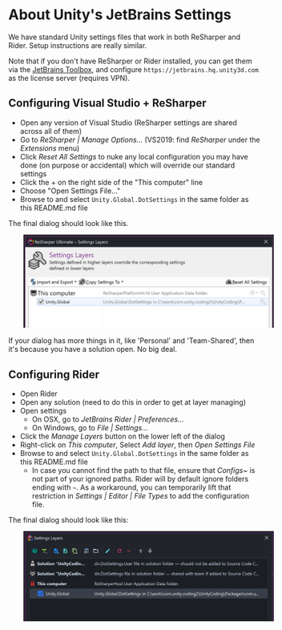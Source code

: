 # About Unity's JetBrains Settings

We have standard Unity settings files that work in both ReSharper and Rider. Setup instructions are really similar.

Note that if you don't have ReSharper or Rider installed, you can get them via the [JetBrains Toolbox](https://www.jetbrains.com/toolbox/), and configure `https://jetbrains.hq.unity3d.com` as the license server (requires VPN).

## Configuring Visual Studio + ReSharper

* Open any version of Visual Studio (ReSharper settings are shared across all of them)
* Go to _ReSharper | Manage Options..._ (VS2019: find _ReSharper_ under the _Extensions_ menu)
* Click _Reset All Settings_ to nuke any local configuration you may have done (on purpose or accidental) which will override our standard settings
* Click the + on the right side of the "This computer" line
* Choose "Open Settings File..."
* Browse to and select `Unity.Global.DotSettings` in the same folder as this README.md file

The final dialog should look like this.

<img src='images/resharper.png' alt='ReSharper Settings Layers' width=500 hspace=30/>

If your dialog has more things in it, like 'Personal' and 'Team-Shared', then it's because you have a solution open. No big deal.

## Configuring Rider

* Open Rider
* Open any solution (need to do this in order to get at layer managing)
* Open settings
  * On OSX, go to _JetBrains Rider | Preferences..._
  * On Windows, go to _File | Settings..._
* Click the _Manage Layers_ button on the lower left of the dialog
* Right-click on _This computer_, Select _Add layer_, then _Open Settings File_
* Browse to and select `Unity.Global.DotSettings` in the same folder as this README.md file
  * In case you cannot find the path to that file, ensure that _Configs~_ is not part of your ignored paths. Rider will by default ignore folders ending with `~`. As a workaround, you can temporarily lift that restriction in _Settings | Editor | File Types_ to add the configuration file.

The final dialog should look like this:

<img src='images/rider.png' alt='Rider Settings Layers' width=500 hspace=30/>
